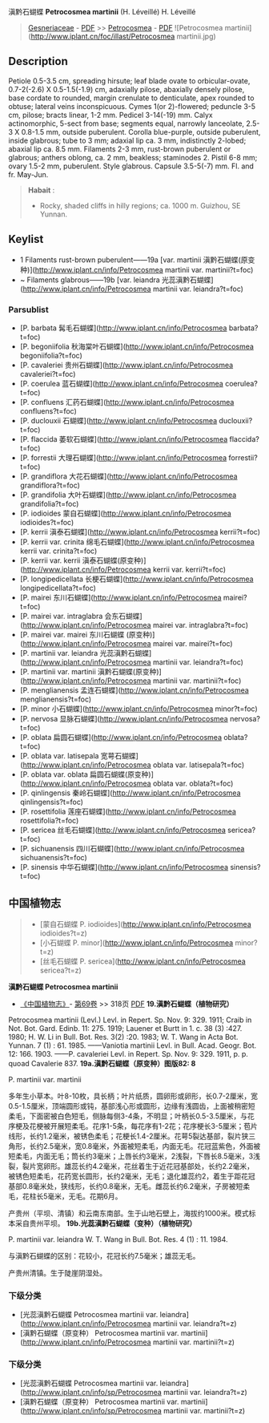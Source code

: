 滇黔石蝴蝶 **Petrocosmea martinii** (H. Léveillé) H. Léveillé

> [Gesneriaceae](http://www.iplant.cn/info/Gesneriaceae?t=foc) - [PDF](http://www.iplant.cn/foc/pdf/Gesneriaceae.pdf) >> [Petrocosmea](http://www.iplant.cn/info/Petrocosmea?t=foc) - [PDF](http://www.iplant.cn/foc/pdf/Petrocosmea.pdf)
![Petrocosmea martinii](http://www.iplant.cn/foc/illast/Petrocosmea martinii.jpg)

## Description

Petiole 0.5-3.5 cm, spreading hirsute; leaf blade ovate to orbicular-ovate, 0.7-2(-2.6) X 0.5-1.5(-1.9) cm, adaxially pilose, abaxially densely pilose, base cordate to rounded, margin crenulate to denticulate, apex rounded to obtuse; lateral veins inconspicuous. Cymes 1(or 2)-flowered; peduncle 3-5 cm, pilose; bracts linear, 1-2 mm. Pedicel 3-14(-19) mm. Calyx actinomorphic, 5-sect from base; segments equal, narrowly lanceolate, 2.5-3 X 0.8-1.5 mm, outside puberulent. Corolla blue-purple, outside puberulent, inside glabrous; tube to 3 mm; adaxial lip ca. 3 mm, indistinctly 2-lobed; abaxial lip ca. 8.5 mm. Filaments 2-3 mm, rust-brown puberulent or glabrous; anthers oblong, ca. 2 mm, beakless; staminodes 2. Pistil 6-8 mm; ovary 1.5-2 mm, puberulent. Style glabrous. Capsule 3.5-5(-7) mm. Fl. and fr. May-Jun.

> **Habait** : 
>* Rocky, shaded cliffs in hilly regions; ca. 1000 m. Guizhou, SE Yunnan.

## Keylist
* 1 Filaments rust-brown puberulent——19a  [var. martinii 滇黔石蝴蝶(原变种)](http://www.iplant.cn/info/Petrocosmea martinii var. martinii?t=foc)
* ~ Filaments glabrous——19b  [var. leiandra 光蕊滇黔石蝴蝶](http://www.iplant.cn/info/Petrocosmea martinii var. leiandra?t=foc)

### Parsublist

* [P.  barbata  髯毛石蝴蝶](http://www.iplant.cn/info/Petrocosmea barbata?t=foc)
* [P.  begoniifolia  秋海棠叶石蝴蝶](http://www.iplant.cn/info/Petrocosmea begoniifolia?t=foc)
* [P.  cavaleriei  贵州石蝴蝶](http://www.iplant.cn/info/Petrocosmea cavaleriei?t=foc)
* [P.  coerulea  蓝石蝴蝶](http://www.iplant.cn/info/Petrocosmea coerulea?t=foc)
* [P.  confluens  汇药石蝴蝶](http://www.iplant.cn/info/Petrocosmea confluens?t=foc)
* [P.  duclouxii  石蝴蝶](http://www.iplant.cn/info/Petrocosmea duclouxii?t=foc)
* [P.  flaccida  萎软石蝴蝶](http://www.iplant.cn/info/Petrocosmea flaccida?t=foc)
* [P.  forrestii  大理石蝴蝶](http://www.iplant.cn/info/Petrocosmea forrestii?t=foc)
* [P.  grandiflora  大花石蝴蝶](http://www.iplant.cn/info/Petrocosmea grandiflora?t=foc)
* [P.  grandifolia  大叶石蝴蝶](http://www.iplant.cn/info/Petrocosmea grandifolia?t=foc)
* [P.  iodioides  蒙自石蝴蝶](http://www.iplant.cn/info/Petrocosmea iodioides?t=foc)
* [P.  kerrii  滇泰石蝴蝶](http://www.iplant.cn/info/Petrocosmea kerrii?t=foc)
* [P.  kerrii var. crinita  绵毛石蝴蝶](http://www.iplant.cn/info/Petrocosmea kerrii var. crinita?t=foc)
* [P.  kerrii var. kerrii  滇泰石蝴蝶(原变种)](http://www.iplant.cn/info/Petrocosmea kerrii var. kerrii?t=foc)
* [P.  longipedicellata  长梗石蝴蝶](http://www.iplant.cn/info/Petrocosmea longipedicellata?t=foc)
* [P.  mairei  东川石蝴蝶](http://www.iplant.cn/info/Petrocosmea mairei?t=foc)
* [P.  mairei var. intraglabra  会东石蝴蝶](http://www.iplant.cn/info/Petrocosmea mairei var. intraglabra?t=foc)
* [P.  mairei var. mairei  东川石蝴蝶 (原变种)](http://www.iplant.cn/info/Petrocosmea mairei var. mairei?t=foc)
* [P.  martinii var. leiandra  光蕊滇黔石蝴蝶](http://www.iplant.cn/info/Petrocosmea martinii var. leiandra?t=foc)
* [P.  martinii var. martinii  滇黔石蝴蝶(原变种)](http://www.iplant.cn/info/Petrocosmea martinii var. martinii?t=foc)
* [P.  menglianensis  孟连石蝴蝶](http://www.iplant.cn/info/Petrocosmea menglianensis?t=foc)
* [P.  minor  小石蝴蝶](http://www.iplant.cn/info/Petrocosmea minor?t=foc)
* [P.  nervosa  显脉石蝴蝶](http://www.iplant.cn/info/Petrocosmea nervosa?t=foc)
* [P.  oblata  扁圆石蝴蝶](http://www.iplant.cn/info/Petrocosmea oblata?t=foc)
* [P.  oblata var. latisepala  宽萼石蝴蝶](http://www.iplant.cn/info/Petrocosmea oblata var. latisepala?t=foc)
* [P.  oblata var. oblata  扁圆石蝴蝶(原变种)](http://www.iplant.cn/info/Petrocosmea oblata var. oblata?t=foc)
* [P.  qinlingensis  秦岭石蝴蝶](http://www.iplant.cn/info/Petrocosmea qinlingensis?t=foc)
* [P.  rosettifolia  莲座石蝴蝶](http://www.iplant.cn/info/Petrocosmea rosettifolia?t=foc)
* [P.  sericea  丝毛石蝴蝶](http://www.iplant.cn/info/Petrocosmea sericea?t=foc)
* [P.  sichuanensis  四川石蝴蝶](http://www.iplant.cn/info/Petrocosmea sichuanensis?t=foc)
* [P.  sinensis  中华石蝴蝶](http://www.iplant.cn/info/Petrocosmea sinensis?t=foc)

## 中国植物志

> * [蒙自石蝴蝶  P.  iodioides](http://www.iplant.cn/info/Petrocosmea iodioides?t=z)
> * [小石蝴蝶  P.  minor](http://www.iplant.cn/info/Petrocosmea minor?t=z)
> * [丝毛石蝴蝶  P.  sericea](http://www.iplant.cn/info/Petrocosmea sericea?t=z)

**滇黔石蝴蝶 Petrocosmea martinii**

* [《中国植物志》](http://www.iplant.cn/frps)- [第69卷](http://www.iplant.cn/frps/vol/69) >> 318页 [PDF](http://www.iplant.cn/frps/pdf/69/318a.pdf)
**19.滇黔石蝴蝶（植物研究）**

Petrocosmea martinii (Levl.) Levl. in Repert. Sp. Nov. 9: 329. 1911; Craib in Not. Bot. Gard. Edinb. 11: 275. 1919; Lauener et Burtt in 1. c. 38 (3) :427. 1980; H. W. Li in Bull. Bot. Res. 3(2) :20. 1983; W. T. Wang in Acta Bot. Yunnan. 7 (1) : 61. 1985. ——Vaniotia martinii Levl. in Bull. Acad. Geogr. Bot. 12: 166. 1903. ——P. cavaleriei Levl. in Repert. Sp. Nov. 9: 329. 1911, p. p. quoad Cavalerie 837.
**19a.滇黔石蝴蝶（原变种）图版82: 8**

P. martinii var. martinii

多年生小草本。叶8-10枚，具长柄；叶片纸质，圆卵形或卵形，长0.7-2厘米，宽0.5-1.5厘米，顶端圆形或钝，基部浅心形或圆形，边缘有浅圆齿，上面被稍密短柔毛，下面密被白色短毛，侧脉每侧3-4条，不明显；叶柄长0.5-3.5厘米，与花序梗及花梗被开展短柔毛。花序1-5条，每花序有1-2花；花序梗长3-5厘米；苞片线形，长约1.2毫米，被锈色柔毛；花梗长1.4-2厘米。花萼5裂达基部，裂片狭三角形，长约2.5毫米，宽0.8毫米，外面被短柔毛，内面无毛。花冠蓝紫色，外面被短柔毛，内面无毛；筒长约3毫米；上唇长约3毫米，2浅裂，下唇长8.5毫米，3浅裂，裂片宽卵形。雄蕊长约4.2毫米，花丝着生于近花冠基部处，长约2.2毫米，被锈色短柔毛，花药宽长圆形，长约2毫米，无毛；退化雄蕊约2，着生于距花冠基部0.8毫米处，狭线形，长约0.8毫米，无毛。雌蕊长约6.2毫米，子房被短柔毛，花柱长5毫米，无毛。花期6月。

产贵州（平坝、清镇）和云南东南部。生于山地石壁上，海拔约1000米。模式标本采自贵州平坝。
**19b.光蕊滇黔石蝴蝶（变种）（植物研究）**

P. martinii var. leiandra W. T. Wang in Bull. Bot. Res. 4 (1) : 11. 1984.

与滇黔石蝴蝶的区别：花较小，花冠长约7.5毫米；雄蕊无毛。

产贵州清镇。生于陡崖阴湿处。

### 下级分类
* [光蕊滇黔石蝴蝶  Petrocosmea martinii var. leiandra](http://www.iplant.cn/info/Petrocosmea martinii var. leiandra?t=z)
* [滇黔石蝴蝶（原变种）  Petrocosmea martinii var. martinii](http://www.iplant.cn/info/Petrocosmea martinii var. martinii?t=z)

### 下级分类
* [光蕊滇黔石蝴蝶  Petrocosmea martinii var. leiandra](http://www.iplant.cn/info/sp/Petrocosmea martinii var. leiandra?t=z)
* [滇黔石蝴蝶（原变种）  Petrocosmea martinii var. martinii](http://www.iplant.cn/info/sp/Petrocosmea martinii var. martinii?t=z)
